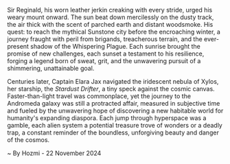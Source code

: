 
Sir Reginald, his worn leather jerkin creaking with every stride, urged his weary mount onward.  The sun beat down mercilessly on the dusty track, the air thick with the scent of parched earth and distant woodsmoke.  His quest: to reach the mythical Sunstone city before the encroaching winter, a journey fraught with peril from brigands, treacherous terrain, and the ever-present shadow of the Whispering Plague. Each sunrise brought the promise of new challenges, each sunset a testament to his resilience, forging a legend born of sweat, grit, and the unwavering pursuit of a shimmering, unattainable goal.

Centuries later, Captain Elara Jax navigated the iridescent nebula of Xylos, her starship, the *Stardust Drifter*, a tiny speck against the cosmic canvas.  Faster-than-light travel was commonplace, yet the journey to the Andromeda galaxy was still a protracted affair, measured in subjective time and fueled by the unwavering hope of discovering a new habitable world for humanity's expanding diaspora.  Each jump through hyperspace was a gamble, each alien system a potential treasure trove of wonders or a deadly trap, a constant reminder of the boundless, unforgiving beauty and danger of the cosmos.

~ By Hozmi - 22 November 2024
